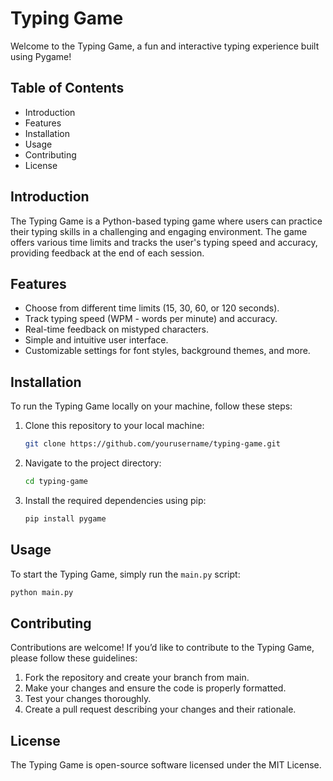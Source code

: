 # Typing Game

Welcome to the Typing Game, a fun and interactive typing experience built using Pygame!

## Table of Contents

- Introduction
- Features
- Installation
- Usage
- Contributing
- License

## Introduction

The Typing Game is a Python-based typing game where users can practice their typing skills in a challenging and engaging environment. The game offers various time limits and tracks the user's typing speed and accuracy, providing feedback at the end of each session.

## Features

- Choose from different time limits (15, 30, 60, or 120 seconds).
- Track typing speed (WPM - words per minute) and accuracy.
- Real-time feedback on mistyped characters.
- Simple and intuitive user interface.
- Customizable settings for font styles, background themes, and more.

## Installation

To run the Typing Game locally on your machine, follow these steps:

1. Clone this repository to your local machine:

    ```bash
    git clone https://github.com/yourusername/typing-game.git
    ```

2. Navigate to the project directory:

    ```bash
    cd typing-game
    ```

3. Install the required dependencies using pip:

    ```bash
    pip install pygame
    ```

## Usage

To start the Typing Game, simply run the `main.py` script:

```bash
python main.py
```

## Contributing

Contributions are welcome! If you’d like to contribute to the Typing Game, please follow these guidelines:

1. Fork the repository and create your branch from main.
2. Make your changes and ensure the code is properly formatted.
3. Test your changes thoroughly.
4. Create a pull request describing your changes and their rationale.

## License

The Typing Game is open-source software licensed under the MIT License.
